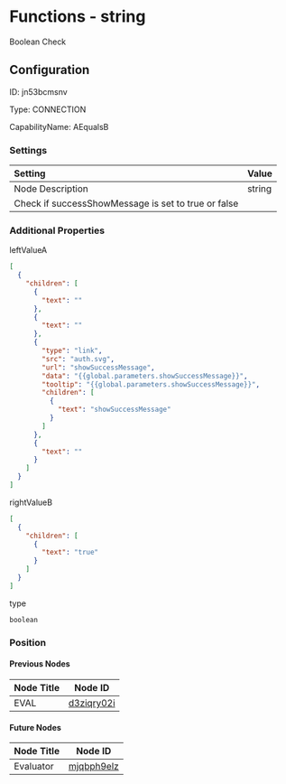 # Functions - string 
Boolean Check
## Configuration
ID:  jn53bcmsnv

Type: CONNECTION 

CapabilityName: AEqualsB

### Settings
| Setting | Value  |
| :------------------------ | ---------------------------------------- |
| Node Description | string 
Check if successShowMessage is set to true or false | 





### Additional Properties
leftValueA
```json 
[
  {
    "children": [
      {
        "text": ""
      },
      {
        "text": ""
      },
      {
        "type": "link",
        "src": "auth.svg",
        "url": "showSuccessMessage",
        "data": "{{global.parameters.showSuccessMessage}}",
        "tooltip": "{{global.parameters.showSuccessMessage}}",
        "children": [
          {
            "text": "showSuccessMessage"
          }
        ]
      },
      {
        "text": ""
      }
    ]
  }
]
```


rightValueB
```json 
[
  {
    "children": [
      {
        "text": "true"
      }
    ]
  }
]
```


type
```string 
boolean
```





### Position

#### Previous Nodes
| Node Title | Node ID |
| :------------- | ------------ |
| EVAL | [d3ziqry02i](./d3ziqry02i.md) | 
 
 #### Future Nodes
| Node Title | Node ID |
| :------------- | ------------ |
| Evaluator |[mjqbph9elz](./mjqbph9elz.md) | 